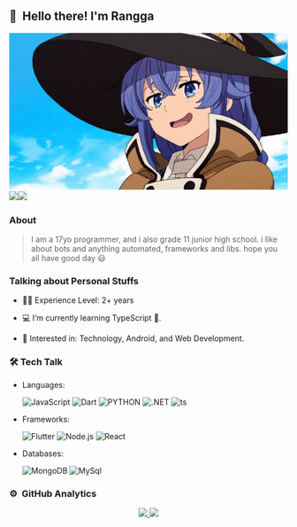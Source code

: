 ## 👋 &nbsp;Hello there! I'm Rangga

![banner](https://raw.githubusercontent.com/ItzNgga/ItzNgga/master/banner.jpeg)
[<img src="https://img.shields.io/badge/linkedin-%230077B5.svg?&style=for-the-badge&logo=linkedin&logoColor=white" align="left"/>](https://www.linkedin.com/in/rangga-septian-hendiansyah-98029420a/) 
[<img src = "https://img.shields.io/badge/instagram-%23E4405F.svg?&style=for-the-badge&logo=instagram&logoColor=white">](https://www.instagram.com/itzngga/)

### About
> I am a 17yo programmer, and i also grade 11 junior high school. i like about bots and anything automated, frameworks and libs. hope you all have good day 😃

### Talking about Personal Stuffs

- 👨‍🎓 Experience Level: 2+ years

- 💻 I’m currently learning TypeScript 🚀.

- 🧩 Interested in: Technology, Android, and Web Development.

### 🛠 Tech Talk

- Languages: &nbsp;

  ![JavaScript](https://img.shields.io/badge/JavaScript-323330?style=for-the-badge&logo=javascript&logoColor=F7DF1E)
  ![Dart](https://img.shields.io/badge/Dart-0175C2?style=for-the-badge&logo=dart&logoColor=white)
  ![PYTHON](https://img.shields.io/badge/Python-14354C?style=for-the-badge&logo=python&logoColor=white)
  ![.NET](https://img.shields.io/badge/.NET-5C2D91?style=for-the-badge&logo=.net&logoColor=white)
  ![ts](https://img.shields.io/badge/TypeScript-007ACC?style=for-the-badge&logo=typescript&logoColor=white)
  

- Frameworks: &nbsp;

  ![Flutter](https://img.shields.io/badge/Flutter-02569B?style=for-the-badge&logo=flutter&logoColor=white)
  ![Node.js](https://img.shields.io/badge/Node.js-43853D?style=for-the-badge&logo=node.js&logoColor=white)
  ![React](https://img.shields.io/badge/React-20232A?style=for-the-badge&logo=react&logoColor=61DAFB)

- Databases: &nbsp;

  ![MongoDB](https://img.shields.io/badge/MongoDB-4EA94B?style=for-the-badge&logo=mongodb&logoColor=white)
  ![MySql](https://img.shields.io/badge/MySQL-00000F?style=for-the-badge&logo=mysql&logoColor=white)

### ⚙️ &nbsp;GitHub Analytics

<p align="center">
<a href="https://github.com/ItzNgga">
  <img height="180em" src="https://github-readme-stats-eight-theta.vercel.app/api?username=ItzNgga&show_icons=true&theme=algolia&include_all_commits=true&count_private=true"/>
  <img height="180em" src="https://github-readme-stats-eight-theta.vercel.app/api/top-langs/?username=ItzNgga&layout=compact&langs_count=8&theme=algolia"/>
</a>
</p>
